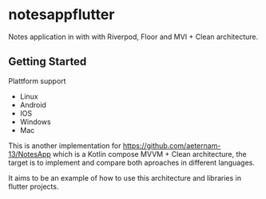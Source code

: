 # notesappflutter

Notes application in with with Riverpod, Floor and MVI + Clean architecture.

## Getting Started

Plattform support
* Linux
* Android
* IOS
* Windows
* Mac

This is another implementation for https://github.com/aeternam-13/NotesApp which is a Kotlin compose MVVM + Clean architecture, the target is to implement and compare both aproaches in different languages.

It aims to be an example of how to use this architecture and libraries in flutter projects.